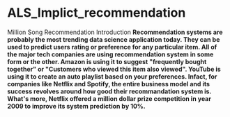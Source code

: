 # ALS_Implict_recommendation
Million Song Recommendation
Introduction
<b>Recommendation systems are probably the most trending data science application today. They can be used to predict users rating or preference for any particular item. All of the major tech companies are using recommendation system in some form or the other. Amazon is using it to suggest "frequently bought together" or "Customers who viewed this item also viewed". YouTube is using it to create an auto playlist based on your preferences. Infact, for companies like Netflix and Spotify, the entire business model and its success revolves around how good their recommandation system is. What's more, Netflix offered a million dollar prize competition in year 2009 to improve its system prediction by 10%.</b>
